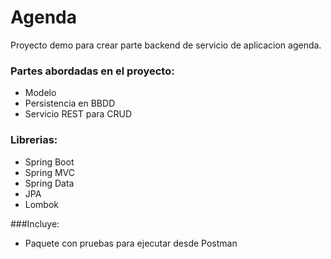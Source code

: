 # Agenda

Proyecto demo para crear parte backend de servicio de aplicacion agenda.

### Partes abordadas en el proyecto:

- Modelo
- Persistencia en BBDD
- Servicio REST para CRUD


### Librerias:
- Spring Boot
- Spring MVC
- Spring Data
- JPA
- Lombok


###Incluye:

- Paquete con pruebas para ejecutar desde Postman

